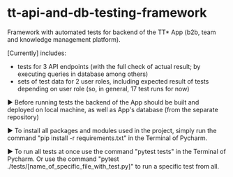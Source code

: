 # tt-api-and-db-testing-framework
Framework with automated tests for backend of the TT* App (b2b, team and knowledge management platform). 

[Currently] includes:
- tests for 3 API endpoints (with the full check of actual result; by executing queries in database among others)
- sets of test data for 2 user roles, including expected result of tests depending on user role (so, in general, 17 test runs for now)

▶️ Before running tests the backend of the App should be built and deployed on local machine, as well as App's database (from the separate repository) 

▶️ To install all packages and modules used in the project, simply run the command "pip install -r requirements.txt" in the Terminal of Pycharm.

▶️ To run all tests at once use the command "pytest tests" in the Terminal of Pycharm. Or use the command "pytest ./tests/[name_of_specific_file_with_test.py]" to run a specific test from all.
